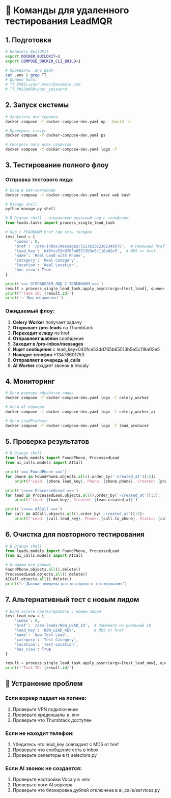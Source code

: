 # 🚀 Команды для удаленного тестирования LeadMQR

## 1. Подготовка

```bash
# Включить BuildKit
export DOCKER_BUILDKIT=1
export COMPOSE_DOCKER_CLI_BUILD=1

# Проверить .env файл
cat .env | grep TT_
# Должно быть:
# TT_EMAIL=your_email@example.com  
# TT_PASSWORD=your_password
```

## 2. Запуск системы

```bash
# Запустить все сервисы
docker compose -f docker-compose-dev.yaml up --build -d

# Проверить статус
docker compose -f docker-compose-dev.yaml ps

# Смотреть логи всех сервисов
docker compose -f docker-compose-dev.yaml logs -f
```

## 3. Тестирование полного флоу

### Отправка тестового лида:
```bash
# Вход в веб-контейнер
docker compose -f docker-compose-dev.yaml exec web bash

# Django shell
python manage.py shell
```

```python
# В Django shell - отправляем реальный лид с телефоном
from leads.tasks import process_single_lead_task

# Лид с РЕАЛЬНЫМ href где есть телефон
test_lead = {
    'index': 0,
    'href': '/pro-inbox/messages/552361562202349575',  # Реальный href
    'lead_key': '040fce53dd765b65513b5e5c118a02e5',  # MD5 от href
    'name': 'Real Lead with Phone',
    'category': 'Real Category', 
    'location': 'Real Location',
    'has_view': True
}

print('=== ОТПРАВЛЯЕМ ЛИД С ТЕЛЕФОНОМ ===')
result = process_single_lead_task.apply_async(args=[test_lead], queue='lead_proc')
print(f'Task ID: {result.id}')
print('✅ Лид отправлен!')
```

### Ожидаемый флоу:
1. **Celery Worker** получает задачу
2. **Открывает /pro-leads** на Thumbtack
3. **Переходит к лиду** по href
4. **Отправляет шаблон** сообщение
5. **Заходит в /pro-inbox/messages**
6. **Ищет сообщение** с lead_key=040fce53dd765b65513b5e5c118a02e5
7. **Находит телефон** +13478601753
8. **Отправляет в очередь ai_calls**
9. **AI Worker** создает звонок в Vocaly

## 4. Мониторинг

```bash
# Логи воркера обработки лидов
docker compose -f docker-compose-dev.yaml logs -f celery_worker

# Логи AI воркера  
docker compose -f docker-compose-dev.yaml logs -f celery_worker_ai

# Логи LeadProducer
docker compose -f docker-compose-dev.yaml logs -f lead_producer
```

## 5. Проверка результатов

```python
# В Django shell
from leads.models import FoundPhone, ProcessedLead
from ai_calls.models import AICall

print('=== FoundPhone ===')
for phone in FoundPhone.objects.all().order_by('-created_at')[:5]:
    print(f'Lead: {phone.lead_key}, Phone: {phone.phone}, Created: {phone.created_at}')

print('\n=== ProcessedLead ===')  
for lead in ProcessedLead.objects.all().order_by('-created_at')[:5]:
    print(f'Lead: {lead.key}, Created: {lead.created_at}')

print('\n=== AICall ===')
for call in AICall.objects.all().order_by('-created_at')[:5]:
    print(f'Lead: {call.lead_key}, Phone: {call.to_phone}, Status: {call.status}, Created: {call.created_at}')
```

## 6. Очистка для повторного тестирования

```python
# В Django shell
from leads.models import FoundPhone, ProcessedLead
from ai_calls.models import AICall

# Очищаем все данные
FoundPhone.objects.all().delete()
ProcessedLead.objects.all().delete() 
AICall.objects.all().delete()
print("✅ Данные очищены для повторного тестирования")
```

## 7. Альтернативный тест с новым лидом

```python
# Если хотите протестировать с новым лидом
test_lead_new = {
    'index': 0,
    'href': '/pro-leads/NEW_LEAD_ID',  # Замените на реальный ID
    'lead_key': 'NEW_LEAD_KEY',        # MD5 от href
    'name': 'New Test Lead',
    'category': 'Test Category',
    'location': 'Test Location', 
    'has_view': True
}

result = process_single_lead_task.apply_async(args=[test_lead_new], queue='lead_proc')
print(f'Task ID: {result.id}')
```

## 🔧 Устранение проблем

### Если воркер падает на логине:
1. Проверьте VPN подключение
2. Проверьте креденшалы в .env
3. Проверьте что Thumbtack доступен

### Если не находит телефон:
1. Убедитесь что lead_key совпадает с MD5 от href
2. Проверьте что сообщение есть в inbox
3. Проверьте селекторы в tt_selectors.py

### Если AI звонок не создается:
1. Проверьте настройки Vocaly в .env
2. Проверьте логи AI воркера
3. Проверьте что блокировка дублей отключена в ai_calls/services.py
